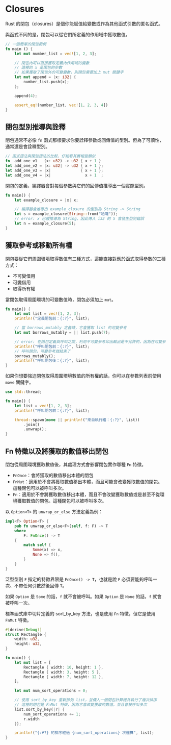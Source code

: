 # Closures

Rust 的閉包（closures）是個你能賦值給變數或作為其他函式引數的匿名函式。

與函式不同的是，閉包可以從它們所定義的作用域中獲取數值。

```rust
// 一個簡單的閉包範例
fn main () {
    let mut number_list = vec![1, 2, 3];

    // 閉包內可以直接獲取定義內作用域的變數
    // 這裡的 x 是閉包的參數
    // 如果獲取了閉包外的可變變數，則閉包需要加上 mut 關鍵字
    let mut append = |x: i32| {
        number_list.push(x);
    };

    append(4);

    assert_eq!(number_list, vec![1, 2, 3, 4])
}
```

## 閉包型別推導與詮釋

閉包通常不必像 `fn` 函式那樣要求你要詮釋參數或回傳值的型別。但為了可讀性，通常還是會詮釋型別。

```rust
// 函式語法與閉包語法的比較，仔細看其實相當類似
fn  add_one_v1   (x: u32) -> u32 { x + 1 }
let add_one_v2 = |x: u32| -> u32 { x + 1 };
let add_one_v3 = |x|             { x + 1 };
let add_one_v4 = |x|               x + 1  ;
```

閉包的定義，編譯器會對每個參數與它們的回傳值推導出一個實際型別。

```rust
fn main() {
    let example_closure = |x| x;

    // 編譯器會推導出 example_closure 的型別為 String -> String
    let s = example_closure(String::from("哈囉"));
    // error: x 已被推導為 String，因此傳入 i32 的 5 會發生型別錯誤
    let n = example_closure(5);
}

```

## 獲取參考或移動所有權

閉包要從它們周圍環境取得數值有三種方式，這能直接對應於函式取得參數的三種方式：

- 不可變借用
- 可變借用
- 取得所有權

當閉包取得周圍環境的可變數值時，閉包必須加上 `mut`。

```rust
fn main() {
    let mut list = vec![1, 2, 3];
    println!("定義閉包前：{:?}", list);

    // 當 borrows_mutably 定義時，它會獲取 list 的可變參考
    let mut borrows_mutably = || list.push(7);

    // error: 在閉包定義與呼叫之間，利用不可變參考印出輸出是不允許的，因為在可變參考期間不能再有其他參考
    println!("呼叫閉包前：{:?}", list);
    // 呼叫閉包，可變參考就結束了
    borrows_mutably();
    println!("呼叫閉包後：{:?}", list);
}
```

如果你想要強迫閉包取得周圍環境數值的所有權的話，你可以在參數列表前使用 `move` 關鍵字。

```rust
use std::thread;

fn main() {
    let list = vec![1, 2, 3];
    println!("呼叫閉包前：{:?}", list);

    thread::spawn(move || println!("來自執行緒：{:?}", list))
        .join()
        .unwrap();
}
```

## Fn 特徵以及將獲取的數值移出閉包

閉包從周圍環境獲取數值後，其處理方式會影響閉包實作哪種 `Fn` 特徵。

- `FnOnce`：會將獲取的數值移出本體的閉包
- `FnMut`：適用於不會將獲取數值移出本體，而且可能會改變獲取數值的閉包。這種閉包可以被呼叫多次。
- `Fn`：適用於不會將獲取數值移出本體，而且不會改變獲取數值或是甚至不從環境獲取數值的閉包。這種閉包可以被呼叫多次。

以 `Option<T>` 的 `unwrap_or_else` 方法定義為例：

```rust
impl<T> Option<T> {
    pub fn unwrap_or_else<F>(self, f: F) -> T
    where
        F: FnOnce() -> T
    {
        match self {
            Some(x) => x,
            None => f(),
        }
    }
}
```

泛型型別 `F` 指定的特徵界限是 `FnOnce() -> T`，也就是說 `F` 必須要能夠呼叫一次、不帶任何引數然後回傳 `T`。

如果 `Option` 是 `Some` 的話，`f` 就不會被呼叫。如果 `Option` 是 `None` 的話，`f` 就會被呼叫一次。

標準函式庫中切片定義的 sort_by_key 方法，也是使用 `Fn` 特徵，但它是使用 `FnMut` 特徵。

```rust
#[derive(Debug)]
struct Rectangle {
    width: u32,
    height: u32,
}

fn main() {
    let mut list = [
        Rectangle { width: 10, height: 1 },
        Rectangle { width: 3, height: 5 },
        Rectangle { width: 7, height: 12 },
    ];

    let mut num_sort_operations = 0;

    // 使用 sort_by_key 重新排列 list，並傳入一個閉包計算總共執行了幾次排序
    // 這裡的閉包是 FnMut 特徵，因為它會改變獲取的數值，並且會被呼叫多次
    list.sort_by_key(|r| {
        num_sort_operations += 1;
        r.width
    });

    println!("{:#?} 的排序經過 {num_sort_operations} 次運算", list);
}
```
